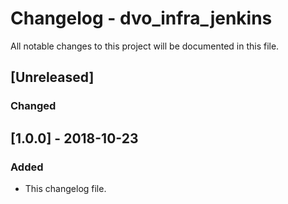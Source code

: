 # Changelog - dvo_infra_jenkins

All notable changes to this project will be documented in this file.

## [Unreleased]

### Changed

## [1.0.0] - 2018-10-23

### Added

- This changelog file.

